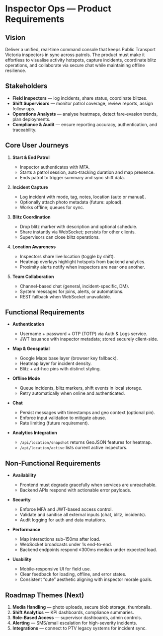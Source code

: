 # Inspector Ops — Product Requirements

## Vision
Deliver a unified, real‑time command console that keeps Public Transport Victoria inspectors in sync across patrols. The product must make it effortless to visualise activity hotspots, capture incidents, coordinate blitz operations, and collaborate via secure chat while maintaining offline resilience.

## Stakeholders
- **Field Inspectors** — log incidents, share status, coordinate blitzes.
- **Shift Supervisors** — monitor patrol coverage, review reports, assign follow‑ups.
- **Operations Analysts** — analyse heatmaps, detect fare‑evasion trends, plan deployments.
- **Compliance & Audit** — ensure reporting accuracy, authentication, and traceability.

## Core User Journeys
1. **Start & End Patrol**
   - Inspector authenticates with MFA.
   - Starts a patrol session, auto-tracking duration and map presence.
   - Ends patrol to trigger summary and sync shift data.

2. **Incident Capture**
   - Log incident with mode, tag, notes, location (auto or manual).
   - Optionally attach photo metadata (future: upload).
   - Works offline; queues for sync.

3. **Blitz Coordination**
   - Drop blitz marker with description and optional schedule.
   - Share instantly via WebSocket; persists for other clients.
   - Supervisors can close blitz operations.

4. **Location Awareness**
   - Inspectors share live location (toggle by shift).
   - Heatmap overlays highlight hotspots from backend analytics.
   - Proximity alerts notify when inspectors are near one another.

5. **Team Collaboration**
   - Channel-based chat (general, incident-specific, DM).
   - System messages for joins, alerts, or automations.
   - REST fallback when WebSocket unavailable.

## Functional Requirements
- **Authentication**
  - Username + password + OTP (TOTP) via Auth & Logs service.
  - JWT issuance with inspector metadata; stored securely client-side.

- **Map & Geospatial**
  - Google Maps base layer (browser key fallback).
  - Heatmap layer for incident density.
  - Blitz + ad-hoc pins with distinct styling.

- **Offline Mode**
  - Queue incidents, blitz markers, shift events in local storage.
  - Retry automatically when online and authenticated.

- **Chat**
  - Persist messages with timestamps and geo context (optional pin).
  - Enforce input validation to mitigate abuse.
  - Rate limiting (future requirement).

- **Analytics Integration**
  - `/api/location/snapshot` returns GeoJSON features for heatmap.
  - `/api/location/active` lists current active inspectors.

## Non-Functional Requirements
- **Availability**
  - Frontend must degrade gracefully when services are unreachable.
  - Backend APIs respond with actionable error payloads.

- **Security**
  - Enforce MFA and JWT-based access control.
  - Validate and sanitise all external inputs (chat, blitz, incidents).
  - Audit logging for auth and data mutations.

- **Performance**
  - Map interactions sub-150ms after load.
  - WebSocket broadcasts under 1s end-to-end.
  - Backend endpoints respond ≤300ms median under expected load.

- **Usability**
  - Mobile-responsive UI for field use.
  - Clear feedback for loading, offline, and error states.
  - Consistent “cute” aesthetic aligning with inspector morale goals.

## Roadmap Themes (Next)
1. **Media Handling** — photo uploads, secure blob storage, thumbnails.
2. **Shift Analytics** — KPI dashboards, compliance summaries.
3. **Role-Based Access** — supervisor dashboards, admin controls.
4. **Alerting** — SMS/email escalation for high-severity incidents.
5. **Integrations** — connect to PTV legacy systems for incident sync.
